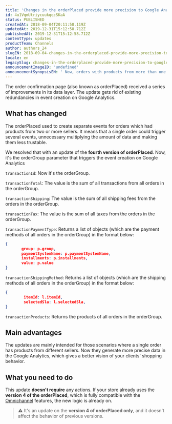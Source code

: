 ```yaml
---
title: 'Changes in the orderPlaced provide more precision to Google Analytics data'
id: 4u1VqmUtriycuukqqcSKaA
status: PUBLISHED
createdAt: 2018-09-04T20:11:58.119Z
updatedAt: 2019-12-31T15:12:58.712Z
publishedAt: 2019-12-31T15:12:58.712Z
contentType: updates
productTeam: Channels
author: authors_24
slugEN: 2018-09-04-changes-in-the-orderplaced-provide-more-precision-to-google-analytics-data
locale: en
legacySlug: changes-in-the-orderplaced-provide-more-precision-to-google-analytics-data
announcementImageID: 'undefined'
announcementSynopsisEN: ' Now, orders with products from more than one seller generate a single event on Google Analytics.'
---
```


The order confirmation page (also known as orderPlaced) received a series of improvements in its data layer. The update gets rid of existing redundancies in event creation on Google Analytics.


## What has changed
The orderPlaced used to create separate events for orders which had products from two or more sellers. It means that a single order could trigger several events, unnecessary multiplying the amount of data and making them less trustable.

We resolved that with an update of the __fourth version of orderPlaced__. Now, it's the orderGroup parameter that triggers the event creation on Google Analytics

`transactionId`: Now it's the orderGroup.

`transactionTotal`: The value is the sum of all transactions from all orders in the orderGroup.

`transactionShipping`: The value is the sum of all shipping fees from the orders in the orderGroup.

`transactionTax`: The value is the sum of all taxes from the orders in the orderGroup.

`transactionPaymentType`: Returns a list of objects (which are the payment methods of all orders in the orderGroup) in the format below:
```json
{ 
       group: p.group,    
       paymentSystemName: p.paymentSystemName,    
       installments: p.installments,    
       value: p.value 
}
```

`transactionShippingMethod`: Returns a list of objects (which are the shipping methods of all orders in the orderGroup) in the format below:
```json
{    
        itemId: l.itemId,    
        selectedSla: l.selectedSla,    
}
```

`transactionProducts`: Returns the products of all orders in the orderGroup.


## Main advantages
The updates are mainly intended for those scenarios where a single order has products from different sellers. Now they generate more precise data in the Google Analytics, which gives a better vision of your clients' shopping behavior.


## What you need to do
This update __doesn't require__ any actions. If your store already uses the __version 4 of the orderPlaced__, which is fully compatible with the [Omnichannel](/en/announcement/shift-your-business-with-vtexs-omnichannel-experience) features, the new logic is already on.


> ⚠️ It's an update on the **version 4 of orderPlaced only**, and it doesn't affect the behavior of previous versions.
